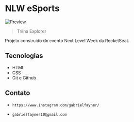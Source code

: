 # NLW eSports

![Preview](https://user-images.githubusercontent.com/59628974/190920680-63ad7b63-e285-4a58-b55a-5e22dadf158c.png)

> Trilha Explorer

Projeto construido do evento Next Level Week da RocketSeat.


## Tecnologias

- HTML 
- CSS
- Git e Github

## Contato

- ` https://www.instagram.com/gabrielfayner/ `

- `gabrielfayner10@gmail.com`
